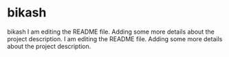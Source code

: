 # bikash
bikash
I am editing the README file. Adding some more details about the project description.
I am editing the README file. Adding some more details about the project description.

